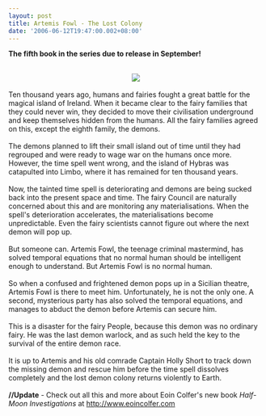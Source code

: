 ```yaml
---
layout: post
title: Artemis Fowl - The Lost Colony
date: '2006-06-12T19:47:00.002+08:00'
---
```


<span style="font-weight: bold;">The fifth book in the series due to release in September!</span><br /><br /><div style="text-align: center;"><img src="http://members.multimania.co.uk/sahil/af5.png" /><br /></div><br />Ten thousand years ago, humans and fairies fought a great battle for the magical island of Ireland. When it became clear to the fairy families that they could never win, they decided to move their civilisation underground and keep themselves hidden from the humans. All the fairy families agreed on this, except the eighth family, the demons.<br /><br />The demons planned to lift their small island out of time until they had regrouped and were ready to wage war on the humans once more. However, the time spell went wrong, and the island of Hybras was catapulted into Limbo, where it has remained for ten thousand years.<br /><br />Now, the tainted time spell is deteriorating and demons are being sucked back into the present space and time. The fairy Council are naturally concerned about this and are monitoring any materialisations. When the spell's deterioration accelerates, the materialisations become unpredictable. Even the fairy scientists cannot figure out where the next demon will pop up.<br /><br />But someone can. Artemis Fowl, the teenage criminal mastermind, has solved temporal equations that no normal human should be intelligent enough to understand. But Artemis Fowl is no normal human.<br /><br />So when a confused and frightened demon pops up in a Sicilian theatre, Artemis Fowl is there to meet him. Unfortunately, he is not the only one. A second, mysterious party has also solved the temporal equations, and manages to abduct the demon before Artemis can secure him.<br /><br />This is a disaster for the fairy People, because this demon was no ordinary fairy. He was the last demon warlock, and as such held the key to the survival of the entire demon race.<br /><br />It is up to Artemis and his old comrade Captain Holly Short to track down the missing demon and rescue him before the time spell dissolves completely and the lost demon colony returns violently to Earth.<br /><br /><span style="font-weight: bold;">//Update</span> - Check out all this and more about Eoin Colfer's new book <span style="font-style: italic;">Half-Moon Investigations</span> at <a href="http://www.eoincolfer.com">http://www.eoincolfer.com</a>